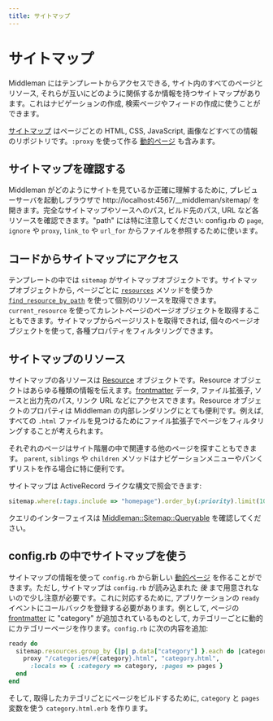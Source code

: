 ```yaml
---
title: サイトマップ
---
```


# サイトマップ

Middleman にはテンプレートからアクセスできる, サイト内のすべてのページとリソース, それらが互いにどのように関係するか情報を持つサイトマップがあります。これはナビゲーションの作成, 検索ページやフィードの作成に使うことができます。

[サイトマップ](http://rubydoc.info/gems/middleman-core/Middleman/Sitemap) はページごとの HTML, CSS, JavaScript, 画像などすべての情報のリポジトリです。`:proxy` を使って作る [動的ページ][dynamic pages] も含みます。

## サイトマップを確認する

Middleman がどのようにサイトを見ているか正確に理解するために, プレビューサーバを起動しブラウザで http://localhost:4567/__middleman/sitemap/ を開きます。完全なサイトマップやソースへのパス, ビルド先のパス, URL など各リソースを確認できます。"path" には特に注意してください: config.rb の `page`, `ignore` や `proxy`,  `link_to` や `url_for` からファイルを参照するために使います。

## コードからサイトマップにアクセス

テンプレートの中では `sitemap` がサイトマップオブジェクトです。サイトマップオブジェクトから, ページごとに [`resources`](http://rubydoc.info/gems/middleman-core/Middleman/Sitemap/Store#resources-instance_method) メソッドを使うか [`find_resource_by_path`](http://rubydoc.info/gems/middleman-core/Middleman/Sitemap/Store#find_resource_by_path-instance_method) を使って個別のリソースを取得できます。`current_resource` を使ってカレントページのページオブジェクトを取得することもできます。サイトマップからページリストを取得できれば, 個々のページオブジェクトを使って, 各種プロパティをフィルタリングできます。

## サイトマップのリソース

サイトマップの各リソースは [Resource](http://rubydoc.info/gems/middleman-core/Middleman/Sitemap/Resource) オブジェクトです。Resource オブジェクトはあらゆる種類の情報を伝えます。[frontmatter] データ, ファイル拡張子, ソースと出力先のパス, リンク URL などにアクセスできます。Resource オブジェクトのプロパティは Middleman の内部レンダリングにとても便利です。例えば, すべての `.html` ファイルを見つけるためにファイル拡張子でページをフィルタリングすることが考えられます。

それぞれのページはサイト階層の中で関連する他のページを探すこともできます。 `parent`, `siblings` や `children` メソッドはナビゲーションメニューやパンくずリストを作る場合に特に便利です。

サイトマップは ActiveRecord ライクな構文で照会できます:

```ruby
sitemap.where(:tags.include => "homepage").order_by(:priority).limit(10)
```

クエリのインターフェイスは [Middleman::Sitemap::Queryable](http://rubydoc.info/gems/middleman-core/Middleman/Sitemap/Queryable) を確認してください。

## config.rb の中でサイトマップを使う

サイトマップの情報を使って `config.rb` から新しい [動的ページ][dynamic pages] を作ることができます。ただし, サイトマップは `config.rb` が読み込まれた *後* まで用意されないので少し注意が必要です。これに対応するために, アプリケーションの `ready` イベントにコールバックを登録する必要があります。例として, ページの [frontmatter] に "category" が追加されているものとして, カテゴリーごとに動的にカテゴリーページを作ります。`config.rb` に次の内容を追加:

``` ruby
ready do
  sitemap.resources.group_by {|p| p.data["category"] }.each do |category, pages|
    proxy "/categories/#{category}.html", "category.html",
      :locals => { :category => category, :pages => pages }
  end
end
```

そして, 取得したカテゴリごとにページをビルドするために, `category` と `pages` 変数を使う `category.html.erb` を作ります。

[dynamic pages]: /jp/dynamic-pages/
[frontmatter]: /jp/frontmatter/
